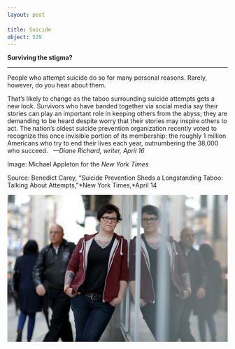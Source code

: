 ```yaml
---
layout: post

title: Suicide
object: 529
---
```

**Surviving the stigma?**

****

People who attempt suicide do so for many personal reasons. Rarely, however, do you hear about them.

That’s likely to change as the taboo surrounding suicide attempts gets a new look. Survivors who have banded together via social media say their stories can play an important role in keeping others from the abyss; they are demanding to be heard despite worry that their stories may inspire others to act. The nation’s oldest suicide prevention organization recently voted to recognize this once invisible portion of its membership: the roughly 1 million Americans who try to end their lives each year, outnumbering the 38,000 who succeed.   *—Diane Richard, writer, April 16*

Image: Michael Appleton for the *New York Times*

Source: Benedict Carey, “Suicide Prevention Sheds a Longstanding Taboo: Talking About Attempts,”*New York Times,*April 14

![](../images/14-04-16_34.19_SuicideEDIT-1.jpeg)
